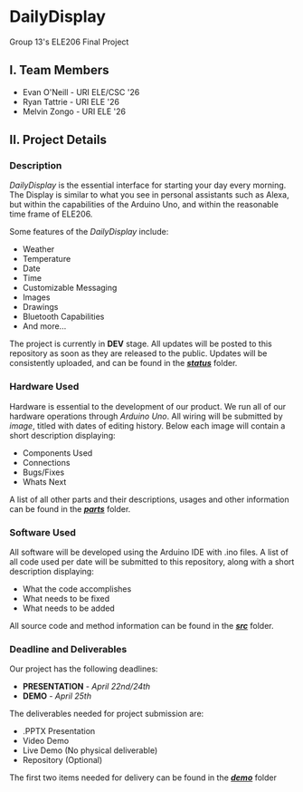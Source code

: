 # DailyDisplay
Group 13's ELE206 Final Project


## I. Team Members
- Evan O'Neill - URI ELE/CSC '26
- Ryan Tattrie - URI ELE '26
- Melvin Zongo - URI ELE '26

## II. Project Details

### Description 

_DailyDisplay_ is the essential interface for starting your day every morning. The Display is similar to what you see in personal assistants such as Alexa, but within the capabilities of the Arduino Uno, and within the reasonable time frame of ELE206. 

Some features of the _DailyDisplay_ include:

- Weather
- Temperature
- Date
- Time
- Customizable Messaging
- Images
- Drawings
- Bluetooth Capabilities
- And more...

The project is currently in **DEV** stage. All updates will be posted to this repository as soon as they are released to the public. Updates will be consistently uploaded, and can be found in the [**_status_**](https://github.com/evano811/DailyDisplay/tree/main/status) folder.

### Hardware Used

Hardware is essential to the development of our product. We run all of our hardware operations through _Arduino Uno_. All wiring will be submitted by _image_, titled with dates of editing history. Below each image will contain a short description displaying:

- Components Used
- Connections
- Bugs/Fixes
- Whats Next

A list of all other parts and their descriptions, usages and other information can be found in the [**_parts_**](https://github.com/evano811/DailyDisplay/tree/main/parts) folder.

### Software Used

All software will be developed using the Arduino IDE with .ino files. A list of all code used per date will be submitted to this repository, along with a short description displaying:

- What the code accomplishes
- What needs to be fixed
- What needs to be added

All source code and method information can be found in the  [**_src_**](https://github.com/evano811/DailyDisplay/tree/main/src) folder. 

### Deadline and Deliverables

Our project has the following deadlines:

- **PRESENTATION** - _April 22nd/24th_
- **DEMO** - _April 25th_

The deliverables needed for project submission are:

- .PPTX Presentation
- Video Demo
- Live Demo (No physical deliverable)
- Repository (Optional)

The first two items needed for delivery can be found in the [**_demo_**](https://github.com/evano811/DailyDisplay/tree/main/demo) folder

